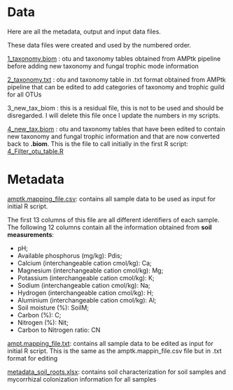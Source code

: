 # Data

Here are all the metadata, output and input data files. 

These data files were created and used by the numbered order. 

[1_taxonomy.biom](https://github.com/bc-anaisabel/juniperus_paper/tree/master/data/1_taxonomy.biom) : otu and taxonomy tables obtained from AMPtk pipeline before adding new taxonomy and fungal trophic mode information

[2_taxonomy.txt](https://github.com/bc-anaisabel/juniperus_paper/tree/master/data/2_taxonomy.txt) : otu and taxonomy table in .txt format obtained from AMPtk pipeline that can be edited to add categories of taxonomy and trophic guild for all OTUs 

3_new_tax_biom : this is a residual file, this is not to be used and should be disregarded. I will delete this file once I update the numbers in my scripts. 

[4_new_tax.biom](https://github.com/bc-anaisabel/juniperus_paper/tree/master/data/4_new_tax.biom) : otu and taxonomy tables that have been edited to contain new taxonomy and fungal trophic information and that are now converted back to **.biom**. This is the file to call initially in the first R script: [4_Filter_otu_table.R](https://github.com/bc-anaisabel/juniperus_paper/tree/master/bin/4_Filter_otu_table.R)
   
   

# Metadata 

[amptk.mapping_file.csv](https://github.com/bc-anaisabel/juniperus_paper/tree/master/data/amptk.mapping_file.csv): contains all sample data to be used as input for initial R script. 

The first 13 columns of this file are all different identifiers of each sample. The following 12 columns contain all the information obtained from **soil measurements**: 
- pH; 
- Available phosphorus (mg/kg): Pdis; 
- Calcium (interchangeable cation cmol/kg): Ca;
- Magnesium (interchangeable cation cmol/kg): Mg;
- Potassium (interchangeable cation cmol/kg): K;
- Sodium (interchangeable cation cmol/kg): Na; 
- Hydrogen (interchangeable cation cmol/kg): H; 
- Aluminium (interchangeable cation cmol/kg): Al; 
- Soil moisture (%): SoilM; 
- Carbon (%): C; 
- Nitrogen (%): Nit; 
- Carbon to Nitrogen ratio: CN


[ampt.mapping_file.txt](https://github.com/bc-anaisabel/juniperus_paper/tree/master/data/amptk.mapping_file.txt): contains all sample data to be edited as input for initial R script. This is the same as the amptk.mappin_file.csv file but in .txt format for editing 

[metadata_soil_roots.xlsx](https://github.com/bc-anaisabel/juniperus_paper/tree/master/data/metadata_soil_roots.xlsx): contains soil characterization for soil samples and mycorrhizal colonization information for all samples 
  
  



